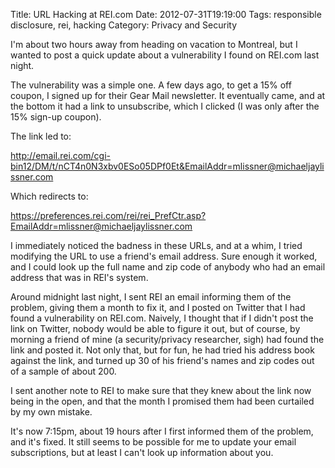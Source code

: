 Title: URL Hacking at REI.com
Date: 2012-07-31T19:19:00
Tags: responsible disclosure, rei, hacking
Category: Privacy and Security

I'm about two hours away from heading on vacation to Montreal, but I wanted to post a quick update about a vulnerability I found on REI.com last night.

The vulnerability was a simple one. A few days ago, to get a 15% off coupon, I signed up for their Gear Mail newsletter. It eventually came, and at the bottom it had a link to unsubscribe, which I clicked (I was only after the 15% sign-up coupon). 

The link led to:

http://email.rei.com/cgi-bin12/DM/t/nCT4n0N3xbv0ESo05DPf0Et&EmailAddr=mlissner@michaeljaylissner.com

Which redirects to:

https://preferences.rei.com/rei/rei_PrefCtr.asp?EmailAddr=mlissner@michaeljaylissner.com

I immediately noticed the badness in these URLs, and at a whim, I tried modifying the URL to use a friend's email address. Sure enough it worked, and I could look up the full name and zip code of anybody who had an email address that was in REI's system.

Around midnight last night, I sent REI an email informing them of the problem, giving them a month to fix it, and I posted on Twitter that I had found a vulnerability on REI.com. Naively, I thought that if I didn't post the link on Twitter, nobody would be able to figure it out, but of course, by morning a friend of mine (a security/privacy researcher, sigh) had found the link and posted it. Not only that, but for fun, he had tried his address book against the link, and turned up 30 of his friend's names and zip codes out of a sample of about 200.

I sent another note to REI to make sure that they knew about the link now being in the open, and that the month I promised them had been curtailed by my own mistake. 

It's now 7:15pm, about 19 hours after I first informed them of the problem, and it's fixed. It still seems to be possible for me to update your email subscriptions, but at least I can't look up information about you.
